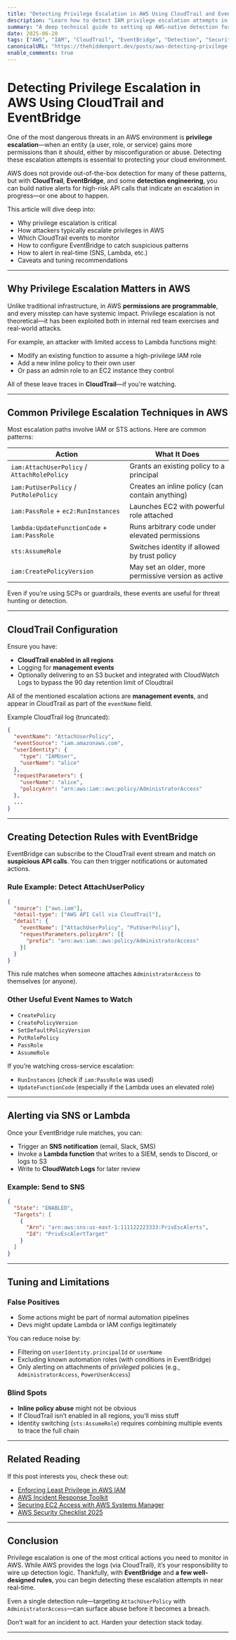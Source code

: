 ```yaml
---
title: "Detecting Privilege Escalation in AWS Using CloudTrail and EventBridge"
description: "Learn how to detect IAM privilege escalation attempts in AWS using CloudTrail logs, EventBridge rules, and practical detection engineering strategies. Includes examples, alerting techniques, and real-world API call patterns."
summary: "A deep technical guide to setting up AWS-native detection for privilege escalation using CloudTrail, EventBridge, and minimal infrastructure."
date: 2025-06-20
tags: ["AWS", "IAM", "CloudTrail", "EventBridge", "Detection", "Security"]
canonicalURL: "https://thehiddenport.dev/posts/aws-detecting-privilege-escalation-cloudtrail-eventbridge/"
enable_comments: true
---
```


# Detecting Privilege Escalation in AWS Using CloudTrail and EventBridge

One of the most dangerous threats in an AWS environment is **privilege escalation**—when an entity (a user, role, or service) gains more permissions than it should, either by misconfiguration or abuse. Detecting these escalation attempts is essential to protecting your cloud environment.

AWS does not provide out-of-the-box detection for many of these patterns, but with **CloudTrail**, **EventBridge**, and some **detection engineering**, you can build native alerts for high-risk API calls that indicate an escalation in progress—or one about to happen.

This article will dive deep into:
- Why privilege escalation is critical
- How attackers typically escalate privileges in AWS
- Which CloudTrail events to monitor
- How to configure EventBridge to catch suspicious patterns
- How to alert in real-time (SNS, Lambda, etc.)
- Caveats and tuning recommendations

---

## Why Privilege Escalation Matters in AWS

Unlike traditional infrastructure, in AWS **permissions are programmable**, and every misstep can have systemic impact. Privilege escalation is not theoretical—it has been exploited both in internal red team exercises and real-world attacks.

For example, an attacker with limited access to Lambda functions might:
- Modify an existing function to assume a high-privilege IAM role
- Add a new inline policy to their own user
- Or pass an admin role to an EC2 instance they control

All of these leave traces in **CloudTrail**—if you're watching.

---

## Common Privilege Escalation Techniques in AWS

Most escalation paths involve IAM or STS actions. Here are common patterns:

| Action | What It Does |
|--------|--------------|
| `iam:AttachUserPolicy` / `AttachRolePolicy` | Grants an existing policy to a principal |
| `iam:PutUserPolicy` / `PutRolePolicy` | Creates an inline policy (can contain anything) |
| `iam:PassRole` + `ec2:RunInstances` | Launches EC2 with powerful role attached |
| `lambda:UpdateFunctionCode` + `iam:PassRole` | Runs arbitrary code under elevated permissions |
| `sts:AssumeRole` | Switches identity if allowed by trust policy |
| `iam:CreatePolicyVersion` | May set an older, more permissive version as active |

Even if you're using SCPs or guardrails, these events are useful for threat hunting or detection.

---

## CloudTrail Configuration

Ensure you have:
- **CloudTrail enabled in all regions**
- Logging for **management events**
- Optionally delivering to an S3 bucket and integrated with CloudWatch Logs to bypass the 90 day retention limit of Cloudtrail

All of the mentioned escalation actions are **management events**, and appear in CloudTrail as part of the `eventName` field.

Example CloudTrail log (truncated):

```json
{
  "eventName": "AttachUserPolicy",
  "eventSource": "iam.amazonaws.com",
  "userIdentity": {
    "type": "IAMUser",
    "userName": "alice"
  },
  "requestParameters": {
    "userName": "alice",
    "policyArn": "arn:aws:iam::aws:policy/AdministratorAccess"
  },
  ...
}
````

---

## Creating Detection Rules with EventBridge

EventBridge can subscribe to the CloudTrail event stream and match on **suspicious API calls**. You can then trigger notifications or automated actions.

### Rule Example: Detect AttachUserPolicy

```json
{
  "source": ["aws.iam"],
  "detail-type": ["AWS API Call via CloudTrail"],
  "detail": {
    "eventName": ["AttachUserPolicy", "PutUserPolicy"],
    "requestParameters.policyArn": [{
      "prefix": "arn:aws:iam::aws:policy/AdministratorAccess"
    }]
  }
}
```

This rule matches when someone attaches `AdministratorAccess` to themselves (or anyone).

### Other Useful Event Names to Watch

* `CreatePolicy`
* `CreatePolicyVersion`
* `SetDefaultPolicyVersion`
* `PutRolePolicy`
* `PassRole`
* `AssumeRole`

If you’re watching cross-service escalation:

* `RunInstances` (check if `iam:PassRole` was used)
* `UpdateFunctionCode` (especially if the Lambda uses an elevated role)

---

## Alerting via SNS or Lambda

Once your EventBridge rule matches, you can:

* Trigger an **SNS notification** (email, Slack, SMS)
* Invoke a **Lambda function** that writes to a SIEM, sends to Discord, or logs to S3
* Write to **CloudWatch Logs** for later review

### Example: Send to SNS

```json
{
  "State": "ENABLED",
  "Targets": [
    {
      "Arn": "arn:aws:sns:us-east-1:111122223333:PrivEscAlerts",
      "Id": "PrivEscAlertTarget"
    }
  ]
}
```

---

## Tuning and Limitations

### False Positives

* Some actions might be part of normal automation pipelines
* Devs might update Lambda or IAM configs legitimately

You can reduce noise by:

* Filtering on `userIdentity.principalId` or `userName`
* Excluding known automation roles (with conditions in EventBridge)
* Only alerting on attachments of *privileged* policies (e.g., `AdministratorAccess`, `PowerUserAccess`)

### Blind Spots

* **Inline policy abuse** might not be obvious
* If CloudTrail isn’t enabled in all regions, you’ll miss stuff
* Identity switching (`sts:AssumeRole`) requires combining multiple events to trace the full chain

---

## Related Reading

If this post interests you, check these out:

* [Enforcing Least Privilege in AWS IAM](/posts/aws-enforcing-least-privilege/)
* [AWS Incident Response Toolkit](/posts/aws-ir-toolkit/)
* [Securing EC2 Access with AWS Systems Manager](/posts/aws-securing-ec2-access-with-ssm/)
* [AWS Security Checklist 2025](/posts/aws-security-checklist-2025/)

---

## Conclusion

Privilege escalation is one of the most critical actions you need to monitor in AWS. While AWS provides the logs (via CloudTrail), it’s your responsibility to wire up detection logic. Thankfully, with **EventBridge** and **a few well-designed rules**, you can begin detecting these escalation attempts in near real-time.

Even a single detection rule—targeting `AttachUserPolicy` with `AdministratorAccess`—can surface abuse before it becomes a breach.

Don’t wait for an incident to act. Harden your detection stack today.

---